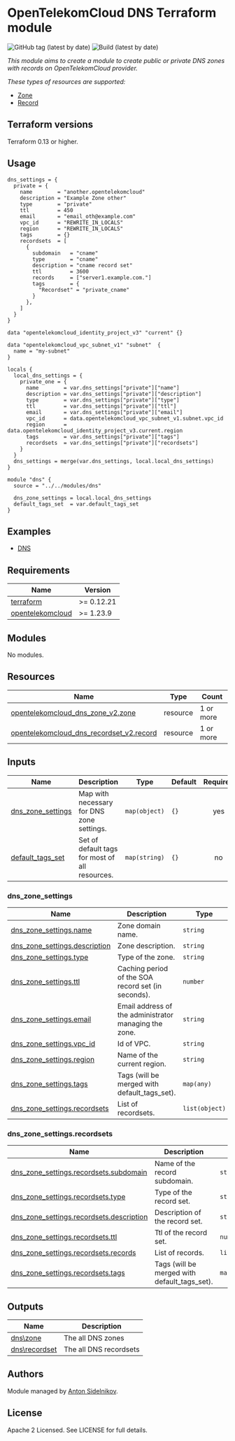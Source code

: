 # OpenTelekomCloud DNS Terraform module

![GitHub tag (latest by date)](https://img.shields.io/github/v/tag/opentelekomcloud/terraform-opentelekomcloud-modules)
![Build (latest by date)](https://zuul.otc-service.com/api/tenant/eco/badge?project=opentelekomcloud/terraform-opentelekomcloud-modules&pipeline=check&branch=main)

_This module aims to create a module to create public or private DNS zones with records on OpenTelekomCloud provider._

_These types of resources are supported:_

* [Zone](https://registry.terraform.io/providers/opentelekomcloud/opentelekomcloud/latest/docs/resources/dns_zone_v2)
* [Record](https://registry.terraform.io/providers/opentelekomcloud/opentelekomcloud/latest/docs/resources/dns_recordset_v2)


[//]: # (## Where to find module documentations)

[//]: # (You can find different documentations versioned by terraform registry [here]&#40;https://registry.terraform.io/modules/terraform-opentelekomcloud-modules/dns/latest&#41;.)

## Terraform versions

Terraform 0.13 or higher.

## Usage

```hcl
dns_settings = {
  private = {
    name        = "another.opentelekomcloud"
    description = "Example Zone other"
    type        = "private"
    ttl         = 450
    email       = "email_oth@example.com"
    vpc_id      = "REWRITE_IN_LOCALS"
    region      = "REWRITE_IN_LOCALS"
    tags        = {}
    recordsets  = [
      {
        subdomain   = "cname"
        type        = "cname"
        description = "cname record set"
        ttl         = 3600
        records     = ["server1.example.com."]
        tags        = {
          "Recordset" = "private_cname"
        }
      },
    ]
  }
}

data "opentelekomcloud_identity_project_v3" "current" {}

data "opentelekomcloud_vpc_subnet_v1" "subnet"  {
  name = "my-subnet"
}

locals {
  local_dns_settings = {
    private_one = {
      name        = var.dns_settings["private"]["name"]
      description = var.dns_settings["private"]["description"]
      type        = var.dns_settings["private"]["type"]
      ttl         = var.dns_settings["private"]["ttl"]
      email       = var.dns_settings["private"]["email"]
      vpc_id      = data.opentelekomcloud_vpc_subnet_v1.subnet.vpc_id
      region      = data.opentelekomcloud_identity_project_v3.current.region
      tags        = var.dns_settings["private"]["tags"]
      recordsets  = var.dns_settings["private"]["recordsets"]
    }
  }
  dns_settings = merge(var.dns_settings, local.local_dns_settings)
}

module "dns" {
  source = "../../modules/dns"
  
  dns_zone_settings = local.local_dns_settings
  default_tags_set  = var.default_tags_set
}
```

## Examples

* [DNS](https://github.com/opentelekomcloud/terraform-opentelekomcloud-modules/blob/main/examples/dns)

## Requirements

| Name                                                                                           | Version    |
| ---------------------------------------------------------------------------------------------- | ---------- |
| <a name="requirement_terraform"></a> [terraform](#requirement\_terraform)                      | >= 0.12.21 |
| <a name="requirement_opentelekomcloud"></a> [opentelekomcloud](#requirement\_opentelekomcloud) | >= 1.23.9  |

## Modules

No modules.

## Resources

| Name                                                                                                                                                         | Type     | Count     |
|--------------------------------------------------------------------------------------------------------------------------------------------------------------|----------|-----------|
| [opentelekomcloud_dns_zone_v2.zone](https://registry.terraform.io/providers/opentelekomcloud/opentelekomcloud/latest/docs/resources/dns_zone_v2)             | resource | 1 or more |
| [opentelekomcloud_dns_recordset_v2.record](https://registry.terraform.io/providers/opentelekomcloud/opentelekomcloud/latest/docs/resources/dns_recordset_v2) | resource | 1 or more |

## Inputs

| Name                                                                                 | Description                                    | Type          | Default | Required |
|--------------------------------------------------------------------------------------|------------------------------------------------|---------------|---------|:--------:|
| <a name="input_dns_zone_settings"></a> [dns_zone_settings](#input\dns_zone_settings) | Map with necessary for DNS zone settings.      | `map(object)` | `{}`    |   yes    |
| <a name="input_default_tags_set"></a> [default_tags_set](#input\default_tags_set)    | Set of default tags for most of all resources. | `map(string)` | `{}`    |    no    |

### dns_zone_settings

| Name                                                                                 | Description                                           | Type           | Default | Required |
|--------------------------------------------------------------------------------------|-------------------------------------------------------|----------------|---------|:--------:|
| <a name="input_name"></a> [dns_zone_settings.name](#input\name)                      | Zone domain name.                                     | `string`       | `null`  |   yes    |
| <a name="input_description"></a> [dns_zone_settings.description](#input\description) | Zone description.                                     | `string`       | `""`    |    no    |
| <a name="input_type"></a> [dns_zone_settings.type](#input\type)                      | Type of the zone.                                     | `string`       | `null`  |   yes    |
| <a name="input_ttl"></a> [dns_zone_settings.ttl](#input\ttl)                         | Caching period of the SOA record set (in seconds).    | `number`       | `null`  |   yes    |
| <a name="input_email"></a> [dns_zone_settings.email](#input\email)                   | Email address of the administrator managing the zone. | `string`       | `null`  |   yes    |
| <a name="input_vpc_id"></a> [dns_zone_settings.vpc_id](#input\vpc_id)                | Id of VPC.                                            | `string`       | `""`    |    no    |
| <a name="input_region"></a> [dns_zone_settings.region](#input\region)                | Name of the current region.                           | `string`       | `""`    |    no    |
| <a name="input_tags"></a> [dns_zone_settings.tags](#input\tags)                      | Tags (will be merged with default_tags_set).          | `map(any)`     | `{}`    |    no    |
| <a name="input_recordsets"></a> [dns_zone_settings.recordsets](#input\recordsets)    | List of recordsets.                                   | `list(object)` | `[]`    |    no    |

### dns_zone_settings.recordsets

| Name                                                                                                                | Description                                  | Type           | Default | Required |
|---------------------------------------------------------------------------------------------------------------------|----------------------------------------------|----------------|---------|:--------:|
| <a name="input_subdomain"></a> [dns_zone_settings.recordsets.subdomain](#input\subdomain)                           | Name of the record subdomain.                | `string`       | `null`  |   yes    |
| <a name="input_recordset_type"></a> [dns_zone_settings.recordsets.type](#input\recordset_type)                      | Type of the record set.                      | `string`       | `null`  |   yes    |
| <a name="input_recordset_description"></a> [dns_zone_settings.recordsets.description](#input\recordset_description) | Description of the record set.               | `string`       | `null`  |    no    |
| <a name="input_recordset_ttl"></a> [dns_zone_settings.recordsets.ttl](#input\recordset_ttl)                         | Ttl of the record set.                       | `number`       | `null`  |    no    |
| <a name="input_recordset_records"></a> [dns_zone_settings.recordsets.records](#input\recordset_records)             | List of records.                             | `list(string)` | `[]`    |   yes    |
| <a name="input_recordsets_tags"></a> [dns_zone_settings.recordsets.tags](#input\recordsets_tags)                    | Tags (will be merged with default_tags_set). | `map(any)`     | `{}`    |    no    |

## Outputs

| Name                                                         | Description            |
|--------------------------------------------------------------|------------------------|
| <a name="zones"></a> [dns\zone](#output\zone)                | The all DNS zones      |
| <a name="recordsets"></a> [dns\recordset](#output\recordset) | The all DNS recordsets |

## Authors

Module managed by [Anton Sidelnikov](https://github.com/anton-sidelnikov).

## License

Apache 2 Licensed. See LICENSE for full details.
